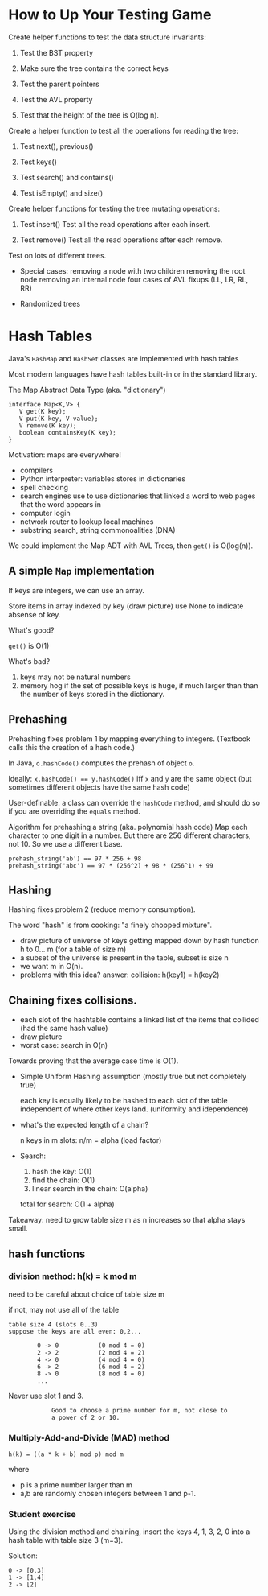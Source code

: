 # How to Up Your Testing Game

Create helper functions to test the data structure invariants:

1. Test the BST property

2. Make sure the tree contains the correct keys

3. Test the parent pointers

4. Test the AVL property

5. Test that the height of the tree is O(log n).

Create a helper function to test all the operations for reading the tree:

1. Test next(), previous()

2. Test keys()

3. Test search() and contains()

4. Test isEmpty() and size()

Create helper functions for testing the tree mutating operations:

1. Test insert()
   Test all the read operations after each insert.

2. Test remove()
   Test all the read operations after each remove.

Test on lots of different trees.

* Special cases:
  removing a node with two children
  removing the root node
  removing an internal node
  four cases of AVL fixups (LL, LR, RL, RR)

* Randomized trees


# Hash Tables

Java's `HashMap` and `HashSet` classes are implemented with hash tables

Most modern languages have hash tables built-in or in the standard library. 

The Map Abstract Data Type (aka. "dictionary")

	interface Map<K,V> {
	   V get(K key);
	   V put(K key, V value);
	   V remove(K key);
	   boolean containsKey(K key);
	}

Motivation: maps are everywhere!

* compilers
* Python interpreter: variables stores in dictionaries
* spell checking
* search engines use to use dictionaries that linked a word to
  web pages that the word appears in
* computer login
* network router to lookup local machines
* substring search, string commonoalities (DNA)

We could implement the Map ADT with AVL Trees, then `get()` is O(log(n)).

## A simple `Map` implementation

If keys are integers, we can use an array.
        
Store items in array indexed by key (draw picture) use None to
indicate absense of key.

What's good?

`get()` is O(1)

What's bad?

1. keys may not be natural numbers
2. memory hog if the set of possible keys is huge, if much
   larger than than the number of keys stored in the dictionary.
		   

## Prehashing

Prehashing fixes problem 1 by mapping everything to integers.
(Textbook calls this the creation of a hash code.)

In Java, `o.hashCode()` computes the prehash of object `o`.

Ideally: `x.hashCode() == y.hashCode()` iff `x` and `y` are the same
object (but sometimes different objects have the same hash code)

User-definable: a class can override the `hashCode` method, and should
do so if you are overriding the `equals` method.

Algorithm for prehashing a string (aka. polynomial hash code)
Map each character to one digit in a number.
But there are 256 different characters, not 10.
So we use a different base.

	prehash_string('ab') == 97 * 256 + 98
	prehash_string('abc') == 97 * (256^2) + 98 * (256^1) + 99

## Hashing

Hashing fixes problem 2 (reduce memory consumption).
    
The word "hash" is from cooking: "a finely chopped mixture".

* draw picture of universe of keys getting mapped down by hash 
  function h to 0... m  (for a table of size m)
* a subset of the universe is present in the table, subset is size n
* we want m in O(n).
* problems with this idea? answer: collision: h(key1) = h(key2)

## Chaining fixes collisions.

* each slot of the hashtable contains a linked list of the items that
  collided (had the same hash value)
* draw picture
* worst case: search in O(n)

Towards proving that the average case time is O(1).

* Simple Uniform Hashing assumption (mostly true but not completely true)

	each key is equally likely to be hashed to each slot of the table
	independent of where other keys land. (uniformity and idependence)

* what's the expected length of a chain?

	n keys in m slots: n/m = alpha  (load factor)

* Search:
	1. hash the key: O(1)
	2. find the chain: O(1)
	3. linear search in the chain: O(alpha)

    total for search: O(1 + alpha)

Takeaway: need to grow table size m as n increases so that alpha stays
small.

## hash functions
    
### division method: h(k) = k mod m
            
need to be careful about choice of table size m
                
if not, may not use all of the table
        
	table size 4 (slots 0..3)
	suppose the keys are all even: 0,2,..

			0 -> 0           (0 mod 4 = 0)
			2 -> 2           (2 mod 4 = 2)
			4 -> 0           (4 mod 4 = 0)
			6 -> 2           (6 mod 4 = 2)
			8 -> 0           (8 mod 4 = 0)
			...

Never use slot 1 and 3.

                Good to choose a prime number for m, not close to
                a power of 2 or 10.

### Multiply-Add-and-Divide (MAD) method

    
    h(k) = ((a * k + b) mod p) mod m
	
where
* p is a prime number larger than m
* a,b are randomly chosen integers between 1 and p-1.

### Student exercise

Using the division method and chaining, insert the
keys 4, 1, 3, 2, 0 into a hash table with table size 3 (m=3).

Solution:

	0 -> [0,3]
	1 -> [1,4]
	2 -> [2]
